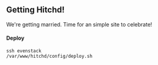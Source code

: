 ## Getting Hitchd!

We're getting married.  Time for an simple site to celebrate!

#### Deploy
```
ssh evenstack
/var/www/hitchd/config/deploy.sh
```
